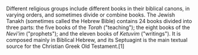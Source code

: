 Different religious groups include different books in their biblical canons, in varying orders, and sometimes divide or combine books. The Jewish Tanakh (sometimes called the Hebrew Bible) contains 24 books divided into three parts: the five books of the _Torah_ ("teaching"); the eight books of the _Nevi'im_ ("prophets"); and the eleven books of _Ketuvim_ ("writings"). It is composed mainly in Biblical Hebrew, and its Septuagint is the main textual source for the Christian Greek Old Testament.[1]
